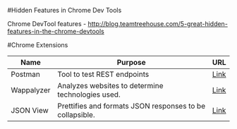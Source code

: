 #Hidden Features in Chrome Dev Tools

Chrome DevTool features - http://blog.teamtreehouse.com/5-great-hidden-features-in-the-chrome-devtools

#Chrome Extensions


| Name          | Purpose       | URL   |
| ------------- | ------------- | ----- |
| Postman | Tool to test REST endpoints | [Link](http://www.getpostman.com/) |
| Wappalyzer | Analyzes websites to determine technologies used. | [Link](https://wappalyzer.com/download) |
| JSON View | Prettifies and formats JSON responses to be collapsible. | [Link](https://chrome.google.com/webstore/detail/jsonview/chklaanhfefbnpoihckbnefhakgolnmc) |
